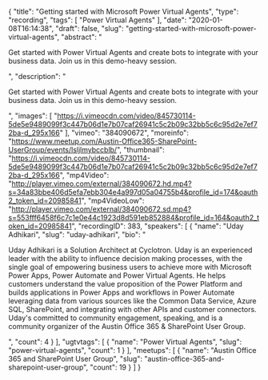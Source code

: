 {
  "title": "Getting started with Microsoft Power Virtual Agents",
  "type": "recording",
  "tags": [
    "Power Virtual Agents"
  ],
  "date": "2020-01-08T16:14:38",
  "draft": false,
  "slug": "getting-started-with-microsoft-power-virtual-agents",
  "abstract": "<p>Get started with Power Virtual Agents and create bots to integrate with your business data. Join us in this demo-heavy session.</p>",
  "description": "<p>Get started with Power Virtual Agents and create bots to integrate with your business data. Join us in this demo-heavy session.</p>",
  "images": [
    "https://i.vimeocdn.com/video/845730114-5de5e9489099f3c447b06d1e7b07caf26941c5c2b09c32bb5c6c95d2e7ef72ba-d_295x166"
  ],
  "vimeo": "384090672",
  "moreinfo": "https://www.meetup.com/Austin-Office365-SharePoint-UserGroup/events/lsljlmybccblb/",
  "thumbnail": "https://i.vimeocdn.com/video/845730114-5de5e9489099f3c447b06d1e7b07caf26941c5c2b09c32bb5c6c95d2e7ef72ba-d_295x166",
  "mp4Video": "http://player.vimeo.com/external/384090672.hd.mp4?s=34a83bbe406d5efa7ebb304e4a997d05a04755b4&profile_id=174&oauth2_token_id=20985841",
  "mp4VideoLow": "http://player.vimeo.com/external/384090672.sd.mp4?s=553fff6458f6c7c1e0e44c1923d8d591eb852884&profile_id=164&oauth2_token_id=20985841",
  "recordingID": 383,
  "speakers": [
    {
      "name": "Uday Adhikari",
      "slug": "uday-adhikari",
      "bio": "<p>Uday Adhikari is a Solution Architect at Cyclotron. Uday is an experienced leader with the ability to influence decision making processes, with the single goal of empowering business users to achieve more with Microsoft Power Apps, Power Automate and Power Virtual Agents. He helps customers understand the value proposition of the Power Platform and builds applications in Power Apps and workflows in Power Automate leveraging data from various sources like the Common Data Service, Azure SQL, SharePoint, and integrating with other APIs and customer connectors. Uday's committed to community engagement, speaking, and is a community organizer of the Austin Office 365 & SharePoint User Group.</p>",
      "count": 4
    }
  ],
  "ugtvtags": [
    {
      "name": "Power Virtual Agents",
      "slug": "power-virtual-agents",
      "count": 1
    }
  ],
  "meetups": [
    {
      "name": "Austin Office 365 and SharePoint User Group",
      "slug": "austin-office-365-and-sharepoint-user-group",
      "count": 19
    }
  ]
}
